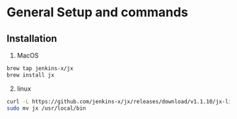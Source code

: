 # General Setup and commands

## Installation
1. MacOS
```bash
brew tap jenkins-x/jx
brew install jx
```
2. linux
```bash
curl -L https://github.com/jenkins-x/jx/releases/download/v1.1.10/jx-linux-amd64.tar.gz | tar xzv
sudo mv jx /usr/local/bin
```
